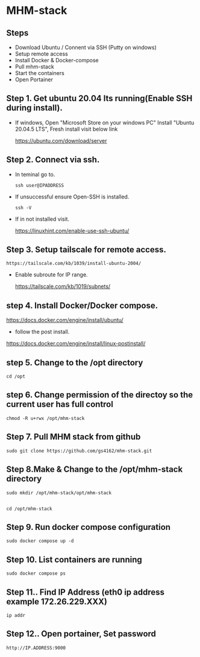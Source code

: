 # MHM-stack 

## Steps

+  Download Ubuntu / Connent via SSH (Putty on windows)
+  Setup remote access 
+  Install Docker & Docker-compose
+ Pull mhm-stack
+ Start the containers
+ Open Portainer

##  Step 1. Get ubuntu 20.04 lts running(Enable SSH during install).


+ If windows, Open "Microsoft Store on your windows PC" Install "Ubuntu 20.04.5 LTS", Fresh install visit below link

  https://ubuntu.com/download/server

## Step 2. Connect via ssh.

+ In teminal go to.
    ```
    ssh user@IPADDRESS
    ``` 
+  If unsuccessful ensure Open-SSH is   installed.
    ```
    ssh -V
    ```
+   If in not installed visit.


    https://linuxhint.com/enable-use-ssh-ubuntu/
    
## Step 3. Setup tailscale for remote access.

    https://tailscale.com/kb/1039/install-ubuntu-2004/

+ Enable subroute for IP range.

    https://tailscale.com/kb/1019/subnets/

## step 4. Install Docker/Docker compose.

https://docs.docker.com/engine/install/ubuntu/

+ follow the post install.

https://docs.docker.com/engine/install/linux-postinstall/
## step 5. Change to the /opt directory 

```
cd /opt
```
## step 6. Change permission of the directoy so the current user has full control
```
chmod -R u+rwx /opt/mhm-stack
```


## Step 7. Pull MHM stack from github 
```
sudo git clone https://github.com/gs4162/mhm-stack.git
```
## Step 8.Make & Change to the /opt/mhm-stack directory 
```
sudo mkdir /opt/mhm-stack/opt/mhm-stack
```
```

cd /opt/mhm-stack
```
## Step 9. Run docker compose configuration
```
sudo docker compose up -d
```
## Step 10. List containers are running
```
sudo docker compose ps
```

## Step 11.. Find IP Address (eth0 ip address example 172.26.229.XXX)
```
ip addr
```
## Step 12.. Open portainer, Set password
```
http://IP.ADDRESS:9000
```

